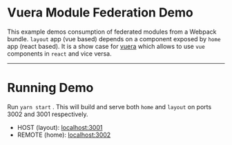 # Vuera Module Federation Demo

This example demos consumption of federated modules from a Webpack bundle. `layout` app (vue based) depends on a component exposed by `home` app (react based). It is a show case for [vuera](https://github.com/akxcv/vuera) which allows to use `vue` components in `react` and vice versa.

---

# Running Demo

Run `yarn start` . This will build and serve both `home` and `layout` on ports 3002 and 3001 respectively.

- HOST (layout): [localhost:3001](http://localhost:3001/)
- REMOTE (home): [localhost:3002](http://localhost:3002/)

